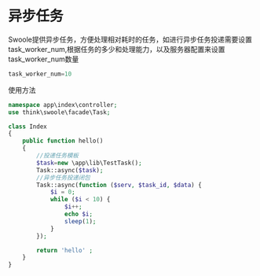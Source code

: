 # 异步任务
Swoole提供异步任务，方便处理相对耗时的任务，如进行异步任务投递需要设置task_worker_num,根据任务的多少和处理能力，以及服务器配置来设置task_worker_num数量
```php
task_worker_num=10
```

使用方法
```php
namespace app\index\controller;
use think\swoole\facade\Task;

class Index
{
    public function hello()
    {
        //投递任务模板
        $task=new \app\lib\TestTask();
        Task::async($task);
        //异步任务投递闭包
        Task::async(function ($serv, $task_id, $data) {
            $i = 0;
            while ($i < 10) {
                $i++;
                echo $i;
                sleep(1);
            }
        });

        return 'hello' ;
    }
}
```
